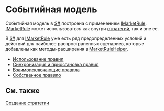 # Событийная модель

Событийная модель в [S#](../api.md) построена с применением [IMarketRule](xref:StockSharp.Algo.IMarketRule). [IMarketRule](xref:StockSharp.Algo.IMarketRule) может использоваться как внутри [стратегий](strategies.md), так и вне ее.

В [S#](../../api.md) для [IMarketRule](xref:StockSharp.Algo.IMarketRule) уже есть ряд предопределенных условий и действий для наиболее распространенных сценариев, которые добавлены как методы-расширения в [MarketRuleHelper](xref:StockSharp.Algo.MarketRuleHelper).

- [Использование правил](event_model/rules_using.md)
- [Синхронизация и приостановка правил](event_model/rules_suspension.md)
- [Взаимоисключающие правила](event_model/rules_mutually_exclusive.md)
- [Собственное правило](event_model/rules_create.md)

## См. также

[Создание стратегии](strategies/creating_strategies.md)
